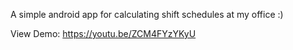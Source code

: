 A simple android app for calculating shift schedules at my office :)

View Demo:
https://youtu.be/ZCM4FYzYKyU
